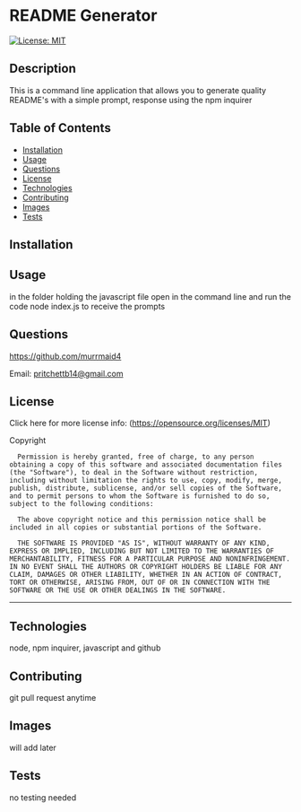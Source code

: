 # README Generator

  [![License: MIT](https://img.shields.io/badge/License-MIT-yellow.svg)](https://opensource.org/licenses/MIT) 

## Description

This is a command line application that allows you to generate quality README's with a simple prompt, response using the npm inquirer

## Table of Contents 

  - [Installation](#installation)
  - [Usage](#usage)
  - [Questions](#questions)
  - [License](#license)
  - [Technologies](#technologies)
  - [Contributing](#contributing)
  - [Images](#images)
  - [Tests](#tests)

## Installation
  

## Usage
in the folder holding the javascript file open in the command line and run the code node index.js to receive the prompts
 
## Questions
  https://github.com/murrmaid4

Email: pritchettb14@gmail.com
  
## License
  Click here for more license info: (https://opensource.org/licenses/MIT)

   Copyright 

      Permission is hereby granted, free of charge, to any person obtaining a copy of this software and associated documentation files (the "Software"), to deal in the Software without restriction, including without limitation the rights to use, copy, modify, merge, publish, distribute, sublicense, and/or sell copies of the Software, and to permit persons to whom the Software is furnished to do so, subject to the following conditions:
      
      The above copyright notice and this permission notice shall be included in all copies or substantial portions of the Software.
      
      THE SOFTWARE IS PROVIDED "AS IS", WITHOUT WARRANTY OF ANY KIND, EXPRESS OR IMPLIED, INCLUDING BUT NOT LIMITED TO THE WARRANTIES OF MERCHANTABILITY, FITNESS FOR A PARTICULAR PURPOSE AND NONINFRINGEMENT. IN NO EVENT SHALL THE AUTHORS OR COPYRIGHT HOLDERS BE LIABLE FOR ANY CLAIM, DAMAGES OR OTHER LIABILITY, WHETHER IN AN ACTION OF CONTRACT, TORT OR OTHERWISE, ARISING FROM, OUT OF OR IN CONNECTION WITH THE SOFTWARE OR THE USE OR OTHER DEALINGS IN THE SOFTWARE.

  ---
  
## Technologies
 node, npm inquirer, javascript and github

## Contributing
 git pull request anytime

## Images
will add later
 
## Tests
 no testing needed 

 
